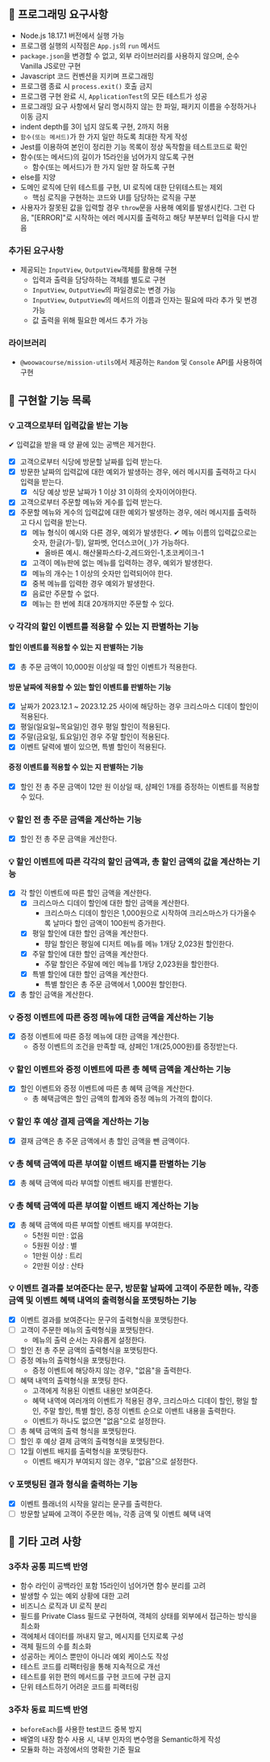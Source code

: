 ## 🎯 프로그래밍 요구사항

- Node.js 18.17.1 버전에서 실행 가능
- 프로그램 실행의 시작점은 `App.js`의 `run` 메서드
- `package.json`을 변경할 수 없고, 외부 라이브러리를 사용하지 않으며, 순수 Vanilla JS로만 구현
- Javascript 코드 컨벤션을 지키며 프로그래밍
- 프로그램 종료 시 `process.exit()` 호출 금지
- 프로그램 구현 완료 시, `ApplicationTest`의 모든 테스트가 성공
- 프로그래밍 요구 사항에서 달리 명시하지 않는 한 파일, 패키지 이름을 수정하거나 이동 금지
- indent depth를 3이 넘지 않도록 구현, 2까지 허용
- `함수(또는 메서드)`가 한 가지 일만 하도록 최대한 작게 작성
- Jest를 이용하여 본인이 정리한 기능 목록이 정상 독작함을 테스트코드로 확인
- 함수(또는 메서드)의 길이가 15라인을 넘어가지 않도록 구현
  - 함수(또는 메서드)가 한 가지 일만 잘 하도록 구현
- else를 지양
- 도메인 로직에 단위 테스트를 구현, UI 로직에 대한 단위테스트는 제외
  - 핵심 로직을 구현하는 코드와 UI를 담당하는 로직을 구분
- 사용자가 잘못된 값을 입력할 경우 `throw`문을 사용해 예외를 발생시킨다. 그런 다음, "[ERROR]"로 시작하는 에러 메시지를 출력하고 해당 부분부터 입력을 다시 받음

### 추가된 요구사항

- 제공되는 `InputView`, `OutputView`객체를 활용해 구현
  - 입력과 출력을 담당하하는 객체를 별도로 구현
  - `InputView`, `OutputView`의 파일경로는 변경 가능
  - `InputView`, `OutputView`의 메서드의 이름과 인자는 필요에 따라 추가 및 변경 가능
  - 값 출력을 위해 필요한 메서드 추가 가능

### 라이브러리

- `@woowacourse/mission-utils`에서 제공하는 `Random` 및 `Console` API를 사용하여 구현

## 🚀 구현할 기능 목록

### 💡 고객으로부터 입력값을 받는 기능

✔︎ 입력값을 받을 때 양 끝에 있는 공백은 제거한다.

- [x] 고객으로부터 식당에 방문할 날짜를 입력 받는다.
- [x] 방문한 날짜의 입력값에 대한 예외가 발생하는 경우, 에러 메시지를 출력하고 다시 입력을 받는다.
  - [x] 식당 예상 방문 날짜가 1 이상 31 이하의 숫자이어야한다.
- [x] 고객으로부터 주문할 메뉴와 게수를 입력 받는다.
- [x] 주문할 메뉴와 게수의 입력값에 대한 예외가 발생하는 경우, 에러 메시지를 출력하고 다시 입력을 받는다.
  - [x] 메뉴 형식이 예시와 다른 경우, 예외가 발생한다.
        ✔︎ 메뉴 이름의 입력값으로는 숫자, 한글(가-힣), 알파벳, 언더스코어(`_`)가 가능하다.
    - 올바른 예시. 해산물파스타-2,레드와인-1,초코케이크-1
  - [x] 고객이 메뉴판에 없는 메뉴를 입력하는 경우, 예외가 발생한다.
  - [x] 메뉴의 개수는 1 이상의 숫자만 입력되어야 한다.
  - [x] 중복 메뉴를 입력한 경우 예외가 발생한다.
  - [x] 음료만 주문할 수 없다.
  - [x] 메뉴는 한 번에 최대 20개까지만 주문할 수 있다.

### 💡 각각의 할인 이벤트를 적용할 수 있는 지 판별하는 기능

#### 할인 이벤트를 적용할 수 있는 지 판별하는 기능

- [x] 총 주문 금액이 10,000원 이상일 때 할인 이벤트가 적용한다.

#### 방문 날짜에 적용할 수 있는 할인 이벤트를 판별하는 기능

- [x] 날짜가 2023.12.1 ~ 2023.12.25 사이에 해당하는 경우 크리스마스 디데이 할인이 적용된다.
- [x] 평일(일요일~목요일)인 경우 평일 할인이 적용된다.
- [x] 주말(금요일, 툐요일)인 경우 주말 할인이 적용된다.
- [x] 이벤트 달력에 별이 있으면, 특별 할인이 적용된다.

#### 증정 이벤트를 적용할 수 있는 지 판별하는 기능

- [x] 할인 전 총 주문 금액이 12만 원 이상일 때, 샴페인 1개를 증정하는 이벤트를 적용할 수 있다.

### 💡 할인 전 총 주문 금액을 계산하는 기능

- [x] 할인 전 총 주문 금액을 게산한다.

### 💡 할인 이벤트에 따른 각각의 할인 금액과, 총 할인 금액의 값을 계산하는 기능

- [x] 각 할인 이벤트에 따른 할인 금액을 계산한다.
  - [x] 크리스마스 디데이 할인에 대한 할인 금액을 계산한다.
    - 크리스마스 디데이 할인은 1,000원으로 시작하여 크리스마스가 다가올수록 날마다 할인 금액이 100원씩 증가한다.
  - [x] 평일 할인에 대한 할인 금액을 계산한다.
    - 퍙일 할인은 평일에 디저트 메뉴를 메뉴 1개당 2,023원 할인한다.
  - [x] 주말 할인에 대한 할인 금액을 계산한다.
    - 주말 할인은 주말에 메인 메뉴를 1개당 2,023원을 할인한다.
  - [x] 특별 할인에 대한 할인 금액을 계산한다.
    - 특별 할인은 총 주문 금액에서 1,000원 할인한다.
- [x] 총 할인 금액을 계산한다.

### 💡 증정 이벤트에 따른 증정 메뉴에 대한 금액을 계산하는 기능

- [x] 증정 이벤트에 따른 증정 메뉴에 대한 금액을 계산한다.
  - 증정 이벤트의 조건을 만족할 때, 샴페인 1개(25,000원)를 증정받는다.

### 💡 할인 이벤트와 증정 이벤트에 따른 총 혜택 금액을 계산하는 기능

- [x] 할인 이벤트와 증정 이벤트에 따른 총 혜택 금액을 계산한다.
  - 총 혜택금액은 할인 금액의 합계와 증정 메뉴의 가격의 합이다.

### 💡 할인 후 예상 결제 금액을 계산하는 기능

- [x] 결재 금액은 총 주문 금액에서 총 할인 금액을 뺀 금액이다.

### 💡 총 혜택 금액에 따른 부여할 이벤트 배지를 판별하는 기능

- [x] 총 혜택 금액에 따라 부여할 이벤트 배지를 판별한다.

### 💡 총 혜택 금액에 따른 부여할 이벤트 배지 계산하는 기능

- [x] 총 혜택 금액에 따른 부여할 이벤트 배지를 부여한다.
  - 5천원 미만 : 없음
  - 5원원 이상 : 별
  - 1만원 이상 : 트리
  - 2만원 이상 : 산타

### 💡 이벤트 결과를 보여준다는 문구, 방문할 날짜에 고객이 주문한 메뉴, 각종 금액 및 이벤트 혜택 내역의 출력형식을 포맷팅하는 기능

- [x] 이벤트 결과를 보여준다는 문구의 출력형식을 포맷팅한다.
- [ ] 고객이 주문한 메뉴의 출력형식을 포맷팅한다.
  - 메뉴의 출력 순서는 자유롭게 설정한다.
- [ ] 할인 전 총 주문 금액의 출력형식을 포맷팅한다.
- [ ] 증정 메뉴의 출력형식을 포맷팅한다.
  - 증정 이벤트에 해당하지 않는 경우, "없음"을 출력한다.
- [ ] 혜택 내역의 출력형식을 포맷팅 한다.
  - 고객에게 적용된 이벤트 내용만 보여준다.
  - 혜택 내역에 여러개의 이벤트가 적용된 경우, 크리스마스 디데이 할인, 평일 할인, 주말 할인, 특별 할인, 증정 이벤트 순으로 이밴트 내용을 출력한다.
  - 이벤트가 하나도 없으면 "없음"으로 설정한다.
- [ ] 총 혜택 금액의 출력 형식을 포맷팅한다.
- [ ] 할인 후 예상 결제 금액의 출력형식을 포맷팅한다.
- [ ] 12월 이벤트 배지를 출력형식을 포맷팅한다.
  - 이벤트 배지가 부여되지 않는 경우, "없음"으로 설정한다.

### 💡 포맷팅된 결과 형식을 출력하는 기능

- [x] 이벤트 플래너의 시작을 알리는 문구를 출력한다.
- [ ] 방문할 날짜에 고객이 주문한 메뉴, 각종 금액 및 이벤트 혜택 내역

## 🤔 기타 고려 사항

### 3주차 공통 피드백 반영

- 함수 라인이 공백라인 포함 15라인이 넘어가면 함수 분리를 고려
- 발생할 수 있는 예외 상황에 대한 고려
- 비즈니스 로직과 UI 로직 분리
- 필드를 Private Class 필드로 구현하여, 객체의 상태를 외부에서 접근하는 방식을 최소화
- 객에체서 데이터를 꺼내지 말고, 메시지를 던지로록 구성
- 객체 필드의 수를 최소화
- 성공하는 케이스 뿐만이 아니라 예외 케이스도 작성
- 테스트 코드를 리팩터링을 통해 지속적으로 개선
- 테스트를 위한 편의 메서드를 구현 코드에 구현 금지
- 단위 테스트하기 어려운 코드를 피랙터링

### 3주차 동료 피드백 반영

- `beforeEach`를 사용한 test코드 중복 방지
- 배열의 내장 함수 사용 시, 내부 인자의 변수명을 Semantic하게 작성
- 모듈화 하는 과정에서의 명확한 기준 필요
